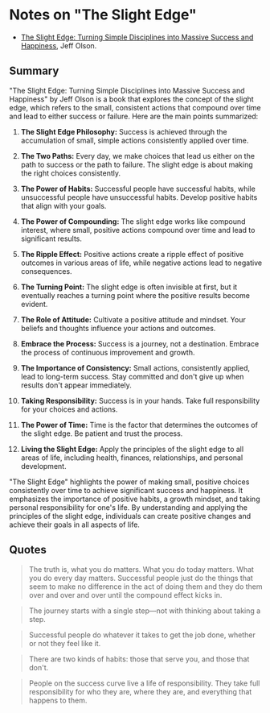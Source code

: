 # Notes on "The Slight Edge"

* [The Slight Edge: Turning Simple Disciplines into Massive Success and Happiness](https://amzn.to/3Kly3jl), Jeff Olson.

## Summary

"The Slight Edge: Turning Simple Disciplines into Massive Success and Happiness" by Jeff Olson is a book that explores the concept of the slight edge, which refers to the small, consistent actions that compound over time and lead to either success or failure. Here are the main points summarized:

1. **The Slight Edge Philosophy:** Success is achieved through the accumulation of small, simple actions consistently applied over time.

2. **The Two Paths:** Every day, we make choices that lead us either on the path to success or the path to failure. The slight edge is about making the right choices consistently.

3. **The Power of Habits:** Successful people have successful habits, while unsuccessful people have unsuccessful habits. Develop positive habits that align with your goals.

4. **The Power of Compounding:** The slight edge works like compound interest, where small, positive actions compound over time and lead to significant results.

5. **The Ripple Effect:** Positive actions create a ripple effect of positive outcomes in various areas of life, while negative actions lead to negative consequences.

6. **The Turning Point:** The slight edge is often invisible at first, but it eventually reaches a turning point where the positive results become evident.

7. **The Role of Attitude:** Cultivate a positive attitude and mindset. Your beliefs and thoughts influence your actions and outcomes.

8. **Embrace the Process:** Success is a journey, not a destination. Embrace the process of continuous improvement and growth.

9. **The Importance of Consistency:** Small actions, consistently applied, lead to long-term success. Stay committed and don't give up when results don't appear immediately.

10. **Taking Responsibility:** Success is in your hands. Take full responsibility for your choices and actions.

11. **The Power of Time:** Time is the factor that determines the outcomes of the slight edge. Be patient and trust the process.

12. **Living the Slight Edge:** Apply the principles of the slight edge to all areas of life, including health, finances, relationships, and personal development.

"The Slight Edge" highlights the power of making small, positive choices consistently over time to achieve significant success and happiness. It emphasizes the importance of positive habits, a growth mindset, and taking personal responsibility for one's life. By understanding and applying the principles of the slight edge, individuals can create positive changes and achieve their goals in all aspects of life.

## Quotes

> The truth is, what you do matters. What you do today matters. What you do every day matters. Successful people just do the things that seem to make no difference in the act of doing them and they do them over and over and over until the compound effect kicks in.

> The journey starts with a single step—not with thinking about taking a step.

> Successful people do whatever it takes to get the job done, whether or not they feel like it.

> There are two kinds of habits: those that serve you, and those that don't.

> People on the success curve live a life of responsibility. They take full responsibility for who they are, where they are, and everything that happens to them.



